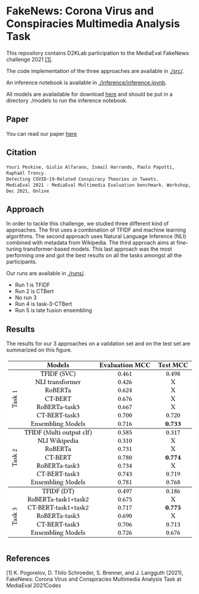 # FakeNews: Corona Virus and Conspiracies Multimedia Analysis Task

This repository contains D2KLab participation to the MediaEval FakeNews challenge 2021 [[1]](#1).

The code implementation of the three approaches are available in [./src/](./src/).

An inference notebook is available in [./inference/inference.ipynb](./inference/inference.ipynb).

All models are availailable for download [here](https://mediaeval-fakenews.tools.eurecom.fr/) and should be put in a directory ./models to run the inference notebook.

## Paper
You can read our paper [here](https://2021.multimediaeval.com/paper65.pdf)

## Citation
```
Youri Peskine, Giulio Alfarano, Ismail Harrando, Paolo Papotti, Raphaël Troncy.
Detecting COVID-19-Related Conspiracy Theories in Tweets.
MediaEval 2021 - MediaEval Multimedia Evaluation benchmark. Workshop, Dec 2021, Online
```

## Approach

In order to tackle this challenge, we studied three different kind of approaches. The first uses a combination of TFIDF and machine learning algorithms. The second approach uses Natural Language Inference (NLI) combined with metadata from Wikipedia. The third approach aims at fine-tuning transformer-based models.
This last approach was the most performing one and got the best results on all the tasks amongst all the participants.


Our runs are available in [./runs/](./runs/).
 - Run 1 is TFIDF
 - Run 2 is CTBert
 - No run 3
 - Run 4 is task-3-CTBert
 - Run 5 is late fusion ensembling

## Results
The results for our 3 approaches on a validation set and on the test set are summarized on this figure.

![plot](./results.png)

## References
<a id="1">[1]</a> 
K. Pogorelov, D. Thilo Schroeder, S. Brenner, and J. Langguth (2021), FakeNews: Corona Virus and Conspiracies Multimedia Analysis Task at MediaEval
2021Codes
